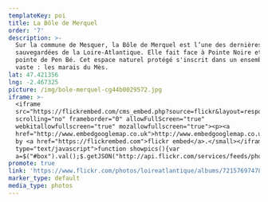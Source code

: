 ```yaml
---
templateKey: poi
title: La Bôle de Merquel
order: '7'
description: >-
  Sur la commune de Mesquer, la Bôle de Merquel est l’une des dernières dunes
  sauvegardées de la Loire-Atlantique. Elle fait face à Pointe Noire et à la
  pointe de Pen Bé. Cet espace naturel protégé s'inscrit dans un ensemble plus
  vaste : les marais du Mès.
lat: 47.421356
lng: -2.467325
picture: /img/bole-merquel-cg44b0029572.jpg
iframe: >-
  <iframe
  src="https://flickrembed.com/cms_embed.php?source=flickr&layout=responsive&input=72157697478999194&sort=0&by=album&theme=default&scale=fill&limit=10&skin=default&autoplay=true"
  scrolling="no" frameborder="0" allowFullScreen="true"
  webkitallowfullscreen="true" mozallowfullscreen="true"><p><a 
  href="http://www.embedgooglemap.co.uk">http://www.embedgooglemap.co.uk/</a></p><small>Powered
  by <a href="https://flickrembed.com">flickr embed</a>.</small></iframe><script
  type="text/javascript">function showpics(){var
  a=$("#box").val();$.getJSON("http://api.flickr.com/services/feeds/photos_public.gne?tags="+a+"&tagmode=any&format=json&jsoncallback=?",function(a){$("#images").hide().html(a).fadeIn("fast"),$.each(a.items,function(a,e){$("<img/>").attr("src",e.media.m).appendTo("#images")})})}</script>
promote: true
link: 'https://www.flickr.com/photos/loireatlantique/albums/72157697478999194'
marker_type: default
media_type: photos
---
```


